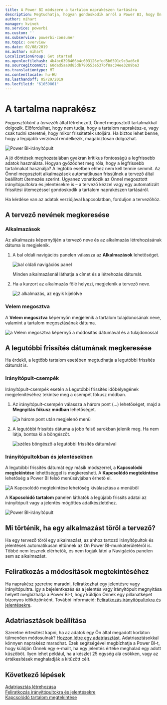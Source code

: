 ```yaml
---
title: A Power BI módszere a tartalom naprakészen tartására
description: Megtudhatja, hogyan gondoskodik arról a Power BI, hogy Ön az adatok, jelentések, irányítópultok és alkalmazások legújabb verziójával dolgozhasson.
author: mihart
manager: kvivek
ms.service: powerbi
ms.custom: ''
ms.subservice: powerbi-consumer
ms.topic: overview
ms.date: 02/08/2019
ms.author: mihart
LocalizationGroup: Get started
ms.openlocfilehash: 4b4bc6398466b4c603126efed5b6591c9c3ad6c0
ms.sourcegitcommit: 60dad5aa0d85db790553e537bf8ac34ee3289ba3
ms.translationtype: MT
ms.contentlocale: hu-HU
ms.lasthandoff: 05/29/2019
ms.locfileid: "61059861"
---
```

# <a name="your-content-is-up-to-date"></a>A tartalma naprakész
*Fogyasztóként* a *tervezők* által létrehozott, Önnel megosztott tartalmakkal dolgozik. Előfordulhat, hogy nem tudja, hogy a tartalom naprakész-e, vagy csak tudni szeretné, hogy mikor frissítették utoljára. Ha biztos lehet benne, hogy a legújabb verzióval rendelkezik, magabiztosan dolgozhat.  
 
![Power BI-irányítópult](media/end-user-consumer/power-bi-service.png)


A jó döntések meghozatalában gyakran kritikus fontosságú a legfrissebb adatok használata. Hogyan győződhet meg róla, hogy a legfrissebb tartalmakat használja? A legtöbb esetben ehhez nem kell tennie semmit. Az Önnel megosztott alkalmazások automatikusan frissülnek a tervező által beállított ütemezés szerint. Ugyanez vonatkozik az Önnel megosztott irányítópultokra és jelentésekre is – a tervező kézzel vagy egy automatizált frissítési ütemezéssel gondoskodik a tartalom naprakészen tartásáról.  

Ha kérdése van az adatok verziójával kapcsolatban, forduljon a tervezőhöz.

## <a name="how-to-locate-the-name-of-the-designer"></a>A tervező nevének megkeresése

### <a name="apps"></a>Alkalmazások

Az alkalmazás képernyőjén a tervező neve és az alkalmazás létrehozásának dátuma is megjelenik.  

1. A bal oldali navigációs panelen válassza az **Alkalmazások** lehetőséget.

    ![bal oldali navigációs panel](media/end-user-fresh/power-bi-nav-apps.png)

    Minden alkalmazásnál láthatja a címet és a létrehozás dátumát. 

2. Ha a kurzort az alkalmazás fölé helyezi, megjelenik a tervező neve. 

    ![2 alkalmazás, az egyik kijelölve](media/end-user-fresh/power-bi-app.png)


### <a name="shared-with-me"></a>Velem megosztva
A **Velem megosztva** képernyőn megjelenik a tartalom tulajdonosának neve, valamint a tartalom megosztásának dátuma.

![a Velem megosztva képernyő a módosítás dátumával és a tulajdonossal](media/end-user-fresh/power-bi-shared-new.png) 


## <a name="how-to-look-up-the-last-refresh-date"></a>A legutóbbi frissítés dátumának megkeresése
Ha érdekli, a legtöbb tartalom esetében megtudhatja a legutóbbi frissítés dátumát is. 

### <a name="dashboard-tiles"></a>Irányítópult-csempék
Irányítópult-csempék esetén a Legutóbbi frissítés időbélyegének megjelenítéséhez tekintse meg a csempét fókusz módban.

1. Az irányítópult-csempén válassza a három pont (...) lehetőséget, majd a **Megnyitás fókusz módban** lehetőséget.

    ![a három pont után megjelenő menü](media/end-user-fresh/power-bi-focus.png)

2. A legutóbbi frissítés dátuma a jobb felső sarokban jelenik meg. Ha nem látja, bontsa ki a böngészőt. 

    ![széles böngésző a legutóbbi frissítés dátumával](media/end-user-fresh/power-bi-last-refresh2.png)

### <a name="from-dashboards-and-reports"></a>Irányítópultokban és jelentésekben
A legutóbbi frissítés dátumát egy másik módszerrel, a **Kapcsolódó megtekintése** lehetőséggel is megkeresheti.  A **Kapcsolódó megtekintése** lehetőség a Power BI felső menüsávjában érhető el.

![A Kapcsolódó megtekintése lehetőség kiválasztása a menüből](media/end-user-fresh/power-bi-view-related.png)

A **Kapcsolódó tartalom** panelen láthatók a legújabb frissíts adatai az irányítópult vagy a jelentés mögöttes adatkészletéhez.

![Power BI-irányítópult](media/end-user-fresh/power-bi-last-refresh.png)

## <a name="what-happens-if-an-app-is-deleted-by-the-designer"></a>Mi történik, ha egy alkalmazást töröl a tervező?

Ha egy tervező töröl egy alkalmazást, az ahhoz tartozó irányítópultok és jelentések automatikusan eltűnnek az Ön Power BI-munkaterületéről is. Többé nem lesznek elérhetők, és nem fogják látni a Navigációs panelen sem az alkalmazást.


## <a name="subscribe-to-see-changes"></a>Feliratkozás a módosítások megtekintéséhez
Ha naprakész szeretne maradni, feliratkozhat egy jelentésre vagy irányítópultra. Így a bejelentkezés és a jelentés vagy irányítópult megnyitása helyett megbízhatja a Power BI-t, hogy küldjön Önnek egy pillanatképet bizonyos időközönként.  További információ: [Feliratkozás irányítópultokra és jelentésekre](end-user-subscribe.md).

## <a name="set-data-alerts"></a>Adatriasztások beállítása
Szeretne értesítést kapni, ha az adatok egy Ön által megadott korláton túlmenően módosulnak? [Hozzon létre egy adatriasztást](end-user-alerts.md).  Adatriasztásokkal könnyen naprakész maradhat. Ezek segítségével megbízhatja a Power BI-t, hogy küldjön Önnek egy e-mailt, ha egy jelentés értéke meghalad egy adott küszöböt.  Ilyen lehet például, ha a készlet 25 egység alá csökken, vagy az értékesítések meghaladják a kitűzött célt.  

## <a name="next-steps"></a>Következő lépések
[Adatriasztás létrehozása](end-user-alerts.md)    
[Feliratkozás irányítópultokra és jelentésekre](end-user-subscribe.md)    
[Kapcsolódó tartalom megtekintése](end-user-related.md)    
